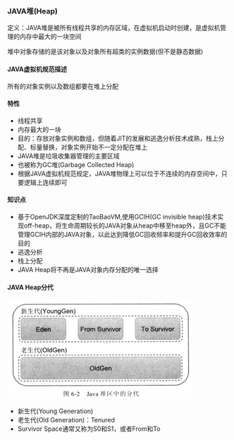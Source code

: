 ### JAVA堆\(Heap\)

定义：JAVA堆是被所有线程共享的内存区域，在虚拟机启动时创建，是虚拟机管理的内存中最大的一块空间

堆中对象存储的是该对象以及对象所有超类的实例数据\(但不是静态数据\)

#### JAVA虚拟机规范描述

所有的对象实例以及数组都要在堆上分配



#### 特性

* 线程共享
* 内存最大的一块
* 目的：存放对象实例和数组，但随着JIT的发展和逃逸分析技术成熟，栈上分配、标量替换，对象实例开始不一定分配在堆上
* JAVA堆是垃圾收集器管理的主要区域
* 也被称为GC堆\(Garbage Collected Heap\)
* 根据JAVA虚拟机规范规定，JAVA堆物理上可以位于不连续的内存空间中，只要逻辑上连续即可

#### 知识点

* 基于OpenJDK深度定制的TaoBaoVM,使用GCIH\(GC invisible heap\)技术实现off-heap，将生命周期较长的JAVA对象从heap中移至heap外，且GC不能管理GCIH内部的JAVA对象，以此达到降低GC回收频率和提升GC回收效率的目的
* 逃逸分析
* 栈上分配
* JAVA Heap将不再是JAVA对象内存分配的唯一选择

#### JAVA Heap分代

![](/assets/201708040028.png)

* 新生代\(Young Generation\)
* 老生代\(Old Generation\)：Tenured
* Survivor Space通常又称为S0和S1，或者From和To



